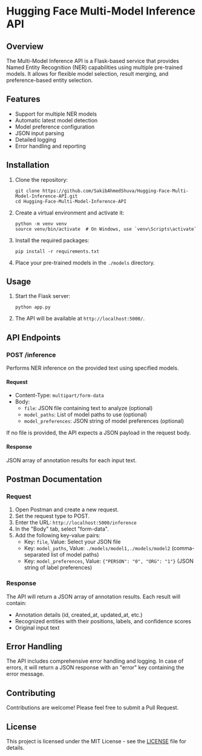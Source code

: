 # Hugging Face Multi-Model Inference API

## Overview

The Multi-Model Inference API is a Flask-based service that provides Named Entity Recognition (NER) capabilities using multiple pre-trained models. It allows for flexible model selection, result merging, and preference-based entity selection.

## Features

- Support for multiple NER models
- Automatic latest model detection
- Model preference configuration
- JSON input parsing
- Detailed logging
- Error handling and reporting

## Installation

1. Clone the repository:
   ```
   git clone https://github.com/SakibAhmedShuva/Hugging-Face-Multi-Model-Inference-API.git
   cd Hugging-Face-Multi-Model-Inference-API
   ```

2. Create a virtual environment and activate it:
   ```
   python -m venv venv
   source venv/bin/activate  # On Windows, use `venv\Scripts\activate`
   ```

3. Install the required packages:
   ```
   pip install -r requirements.txt
   ```

4. Place your pre-trained models in the `./models` directory.

## Usage

1. Start the Flask server:
   ```
   python app.py
   ```

2. The API will be available at `http://localhost:5000/`.

## API Endpoints

### POST /inference

Performs NER inference on the provided text using specified models.

#### Request

- Content-Type: `multipart/form-data`
- Body:
  - `file`: JSON file containing text to analyze (optional)
  - `model_paths`: List of model paths to use (optional)
  - `model_preferences`: JSON string of model preferences (optional)

If no file is provided, the API expects a JSON payload in the request body.

#### Response

JSON array of annotation results for each input text.

## Postman Documentation

### Request

1. Open Postman and create a new request.
2. Set the request type to POST.
3. Enter the URL: `http://localhost:5000/inference`
4. In the "Body" tab, select "form-data".
5. Add the following key-value pairs:
   - Key: `file`, Value: Select your JSON file
   - Key: `model_paths`, Value: `./models/model1,./models/model2` (comma-separated list of model paths)
   - Key: `model_preferences`, Value: `{"PERSON": "0", "ORG": "1"}` (JSON string of label preferences)

### Response

The API will return a JSON array of annotation results. Each result will contain:

- Annotation details (id, created_at, updated_at, etc.)
- Recognized entities with their positions, labels, and confidence scores
- Original input text

## Error Handling

The API includes comprehensive error handling and logging. In case of errors, it will return a JSON response with an "error" key containing the error message.

## Contributing

Contributions are welcome! Please feel free to submit a Pull Request.

## License

This project is licensed under the MIT License - see the [LICENSE](LICENSE) file for details.
